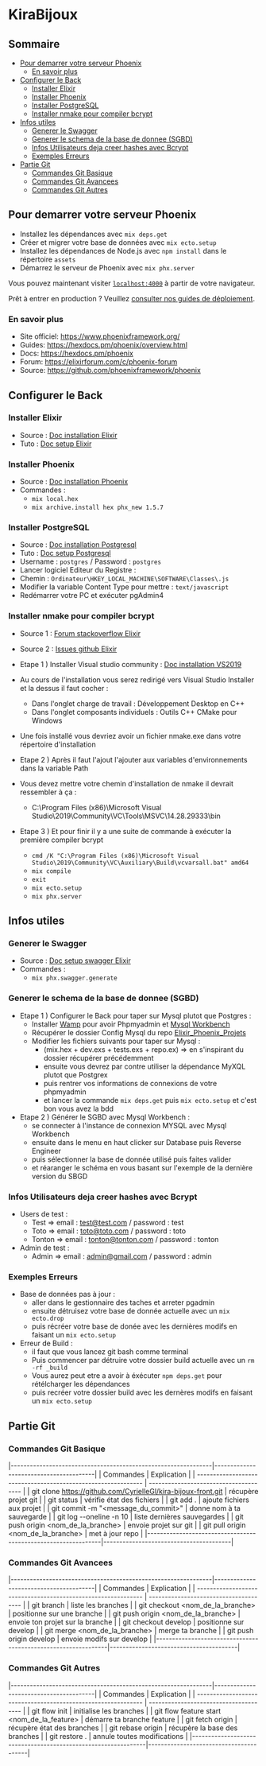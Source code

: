 # KiraBijoux

## Sommaire

* [Pour demarrer votre serveur Phoenix](#pour-demarrer-votre-serveur-phoenix)
  * [En savoir plus](#en-savoir-plus)
* [Configurer le Back](#configurer-le-back)
  * [Installer Elixir](#installer-elixir)
  * [Installer Phoenix](#installer-phoenix)
  * [Installer PostgreSQL](#installer-postgresql)
  * [Installer nmake pour compiler bcrypt](#installer-nmake-pour-compiler-bcrypt)
* [Infos utiles](#infos-utiles)
  * [Generer le Swagger](#generer-le-swagger)
  * [Generer le schema de la base de donnee (SGBD)](#generer-le-schema-de-la-base-de-donnee-sgbd)
  * [Infos Utilisateurs deja creer hashes avec Bcrypt](#infos-utilisateurs-deja-creer-hashes-avec-bcrypt)
  * [Exemples Erreurs](#exemples-erreurs)
* [Partie Git](#partie-git)
  * [Commandes Git Basique](#commandes-git-basique)
  * [Commandes Git Avancees](#commandes-git-avancees)
  * [Commandes Git Autres](#commandes-git-autres)
  
## Pour demarrer votre serveur Phoenix

- Installez les dépendances avec `mix deps.get`
- Créer et migrer votre base de données avec `mix ecto.setup`
- Installez les dépendances de Node.js avec `npm install` dans le répertoire `assets`
- Démarrez le serveur de Phoenix avec `mix phx.server`

Vous pouvez maintenant visiter [`localhost:4000`](http://localhost:4000) à partir de votre navigateur.

Prêt à entrer en production ? Veuillez [consulter nos guides de déploiement](https://hexdocs.pm/phoenix/deployment.html).

### En savoir plus

- Site officiel: https://www.phoenixframework.org/
- Guides: https://hexdocs.pm/phoenix/overview.html
- Docs: https://hexdocs.pm/phoenix
- Forum: https://elixirforum.com/c/phoenix-forum
- Source: https://github.com/phoenixframework/phoenix

## Configurer le Back

### Installer Elixir

  - Source : [Doc installation Elixir](https://bit.ly/3aCqkfG)
  - Tuto : [Doc setup Elixir](https://bit.ly/3mDcA6I)

### Installer Phoenix

  - Source : [Doc installation Phoenix](https://bit.ly/3mMQv5A)
  - Commandes :
    - `mix local.hex`
    - `mix archive.install hex phx_new 1.5.7`

### Installer PostgreSQL

  - Source : [Doc installation Postgresql](https://bit.ly/3mKFmlZ)
  - Tuto : [Doc setup Postgresql](https://bit.ly/3pnqhZj)
  - Username : `postgres` / Password : `postgres`
  - Lancer logiciel Editeur du Registre :
  - Chemin : `Ordinateur\HKEY_LOCAL_MACHINE\SOFTWARE\Classes\.js`
  - Modifier la variable Content Type pour mettre : `text/javascript`
  - Redémarrer votre PC et exécuter pgAdmin4

### Installer nmake pour compiler bcrypt

  - Source 1 : [Forum stackoverflow Elixir](https://bit.ly/3h7wsxs)
  - Source 2 : [Issues github Elixir](https://bit.ly/34yoqsA)

  - Etape 1 ) Installer Visual studio community : [Doc installation VS2019](https://bit.ly/3hcD79E)
  - Au cours de l'installation vous serez redirigé vers Visual Studio Installer et la dessus il faut cocher :
    - Dans l'onglet charge de travail : Développement Desktop en C++
    - Dans l'onglet composants individuels : Outils C++ CMake pour Windows
  - Une fois installé vous devriez avoir un fichier nmake.exe dans votre répertoire d'installation
  - Etape 2 ) Après il faut l'ajout l'ajouter aux variables d'environnements dans la variable Path
  - Vous devez mettre votre chemin d'installation de nmake il devrait ressembler à ça :
    - C:\Program Files (x86)\Microsoft Visual Studio\2019\Community\VC\Tools\MSVC\14.28.29333\bin
  - Etape 3 ) Et pour finir il y a une suite de commande à exécuter la première compiler bcrypt
    - `cmd /K "C:\Program Files (x86)\Microsoft Visual Studio\2019\Community\VC\Auxiliary\Build\vcvarsall.bat" amd64`
    - `mix compile`
    - `exit`
    - `mix ecto.setup`
    - `mix phx.server`

## Infos utiles

### Generer le Swagger
  - Source : [Doc setup swagger Elixir](https://bit.ly/2M63frD)
  - Commandes :
    - `mix phx.swagger.generate`

### Generer le schema de la base de donnee (SGBD)

  - Etape 1 ) Configurer le Back pour taper sur Mysql plutot que Postgres :
    - Installer [Wamp](https://bit.ly/2YZE39d) pour avoir Phpmyadmin et [Mysql Workbench](https://bit.ly/2Z1wPS4)
    - Récupérer le dossier Config Mysql du repo [Elixir_Phoenix_Projets](https://bit.ly/3rC4gqJ)
    - Modifier les fichiers suivants pour taper sur Mysql :
      - (mix.hex + dev.exs + tests.exs + repo.ex) => en s'inspirant du dossier récupérer précédemment
      - ensuite vous devrez par contre utiliser la dépendance MyXQL plutot que Postgrex 
      - puis rentrer vos informations de connexions de votre phpmyadmin
      - et lancer la commande `mix deps.get` puis `mix ecto.setup` et c'est bon vous avez la bdd
  - Etape 2 ) Générer le SGBD avec Mysql Workbench :
    - se connecter à l'instance de connexion MYSQL avec Mysql Workbench
    - ensuite dans le menu en haut clicker sur Database puis Reverse Engineer
    - puis sélectionner la base de donnée utilisé puis faites valider
    - et réaranger le schéma en vous basant sur l'exemple de la dernière version du SBGD

### Infos Utilisateurs deja creer hashes avec Bcrypt

  - Users de test : 
    - Test => email : test@test.com / password : test 
    - Toto => email : toto@toto.com / password : toto 
    - Tonton => email : tonton@tonton.com / password : tonton 
  - Admin de test :
    - Admin => email : admin@gmail.com / password : admin

### Exemples Erreurs

  - Base de données pas à jour :
    - aller dans le gestionnaire des taches et arreter pgadmin 
    - ensuite détruisez votre base de donnée actuelle avec un `mix ecto.drop`
    - puis récréer votre base de donée avec les dernières modifs en faisant un `mix ecto.setup`
  - Erreur de Build : 
    - il faut que vous lancez git bash comme terminal
    - Puis commencer par détruire votre dossier build actuelle avec un `rm -rf _build`
    - Vous aurez peut etre a avoir à éxécuter `npm deps.get` pour rétélcharger les dépendances
    - puis recréer votre dossier build avec les dernères modifs en faisant un `mix ecto.setup`

## Partie Git

### Commandes Git Basique

  |---------------------------------------------------------------|----------------------------------------|
  |                            Commandes                          |               Explication              |
  | ------------------------------------------------------------- | -------------------------------------- |
  | git clone https://github.com/CyrielleGl/kira-bijoux-front.git |             récupère projet git        |
  |                            git status                         |            vérifie état des fichiers   |
  |                            git add .                          |        ajoute fichiers aux projet      |  |                git commit -m "<message_du_commit>"            |        donne nom à ta sauvegarde       |
  |                      git log --oneline -n 10                  |        liste dernières sauvegardes     |
  |                 git push origin <nom_de_la_branche>           |            envoie projet sur git       |
  |                git pull origin <nom_de_la_branche>            |               met à jour repo          |
  |---------------------------------------------------------------|----------------------------------------|


### Commandes Git Avancees

  |---------------------------------------------------------------|----------------------------------------|
  |                            Commandes                          |               Explication              |
  | ------------------------------------------------------------- | -------------------------------------- |
  |                            git branch                         |            liste les branches          |
  |                   git checkout <nom_de_la_branche>            |         positionne sur une branche     |
  |                 git push origin <nom_de_la_branche>           |      envoie ton projet sur la branche  |
  |                        git checkout develop                   |            positionne sur develop      |
  |                  git merge <nom_de_la_branche>                |                merge ta branche        |
  |                      git push origin develop                  |          envoie modifs sur develop     |
  |---------------------------------------------------------------|----------------------------------------|


### Commandes Git Autres
  
  |---------------------------------------------------------------|----------------------------------------|
  |                            Commandes                          |               Explication              |
  | ------------------------------------------------------------- | -------------------------------------- |
  |                            git flow init                      |         initialise les branches        |
  |              git flow feature start <nom_de_la_feature>       |         démarre ta branche feature     |
  |                          git fetch origin                     |         récupère état des branches     |
  |                         git rebase origin                     |        récupère la base des branches   |
  |                          git restore .                        |       annule toutes modifications      |
  |---------------------------------------------------------------|----------------------------------------|
